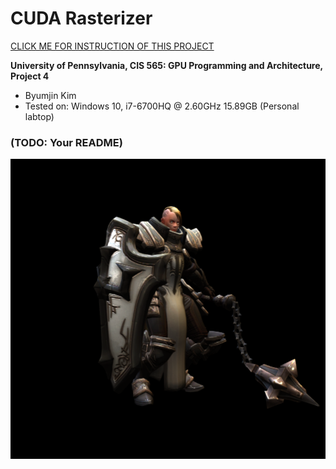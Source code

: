 CUDA Rasterizer
===============

[CLICK ME FOR INSTRUCTION OF THIS PROJECT](./INSTRUCTION.md)

**University of Pennsylvania, CIS 565: GPU Programming and Architecture, Project 4**

* Byumjin Kim
* Tested on: Windows 10, i7-6700HQ @ 2.60GHz 15.89GB (Personal labtop)

### (TODO: Your README)

![](img/cover.png)

